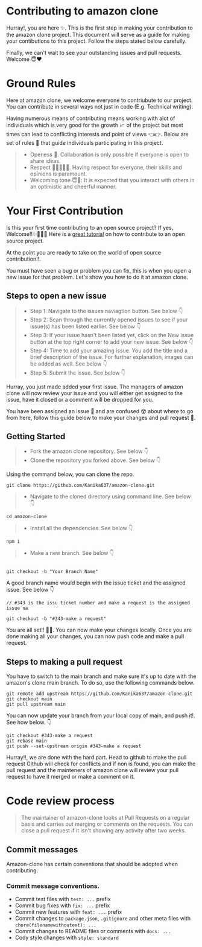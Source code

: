# Contributing to amazon clone

Hurray!, you are here ✨. This is the first step in making your contribution to the amazon clone project. This document will serve as a guide for making your contibutions to this project. Follow the steps stated below carefully.

Finally, we can't wait to see your outstanding issues and pull requests. Welcome 😇❤

# Ground Rules

Here at amazon clone, we welcome everyone to contriubute to our project. You can contribute in several ways not just in code (E.g. Technical writing).

Having numerous means of contributing means working with alot of individuals which is very good for the growth 📈 of the project but most times can lead to conflicting interests and point of views 👈👉. Below are set of rules 📖 that guide individuals participating in this project.

> - Openess 👐. Collaboration is only possible if everyone is open to share ideas.
> - Respect 👨🏾‍🤝‍👨🏽. Having respect for everyone, their skills and opinions is paramount.
> - Welcoming tone 😇💃: It is expected that you interact with others in an optimistic and cheerful manner.

# Your First Contribution

Is this your first time contributing to an open source project? If yes, Welcome!!✨🎉💃🏾 Here is a [great tutorial](https://app.egghead.io/playlists/how-to-contribute-to-an-open-source-project-on-github) on how to contribute to an open source project.

At the point you are ready to take on the world of open source contribution!!.

You must have seen a bug or problem you can fix, this is when you open a new issue for that problem. Let's show you how to do it at amazon clone.

## Steps to open a new issue

> - Step 1: Navigate to the issues naviagtion button. See below 👇
> - Step 2: Scan through the currently opened issues to see if your issue(s) has been listed earlier. See below 👇
> - Step 3: If your issue hasn't been listed yet, click on the New issue button at the top right corner to add your new issue. See below 👇
> - Step 4: Time to add your amazing issue. You add the title and a brief description of the issue. For further explanation, images can be added as well. See below 👇
> - Step 5: Submit the issue. See below 👇

Hurray, you just made added your first issue. The managers of amazon clone will now review your issue and you will either get assigned to the issue, have it closed or a comment will be dropped for you.

You have been assigned an issue 🥂 and are confused 😵 about where to go from here, follow this guide below to make your changes and pull request 🍾.

## Getting Started

> - Fork the amazon clone repository. See below 👇
> - Clone the repository you forked above. See below 👇

Using the command below, you can clone the repo.

```
git clone https://github.com/Kanika637/amazon-clone.git
```

> - Navigate to the cloned directory using command line. See below 👇

```
cd amazon-clone
```

> - Install all the dependencies. See below 👇

```
npm i
```

> - Make a new branch. See below 👇

```

git checkout -b "Your Branch Name"
```

A good branch name would begin with the issue ticket and the assigned issue. See below 👇

```
// #343 is the issu ticket number and make a request is the assigned issue na

git checkout -b "#343-make a request"
```

You are all set!! 🍾🎉. You can now make your changes locally. Once you are done making all your changes, you can now push code and make a pull request.

## Steps to making a pull request

You have to switch to the main branch and make sure it's up to date with the amazon's clone main branch. To do so, use the following commands below.

```
git remote add upstream https://github.com/Kanika637/amazon-clone.git
git checkout main
git pull upstream main
```

You can now update your branch from your local copy of main, and push it!. See how below. 👇

```
git checkout #343-make a request
git rebase main
git push --set-upstream origin #343-make a request
```

Hurray!!, we are done with the hard part. Head to github to make the pull request Github will check for conflicts and if non is found, you can make the pull request and the mainteners of amazon clone will review your pull request to have it merged or make a comment on it.

# Code review process

> The maintainer of amazon-clone looks at Pull Requests on a regular basis and carries out merging or comments on the requests. You can close a pull request if it isn't showing any activity after two weeks.

## Commit messages 

Amazon-clone has certain conventions that should be adopted when contributing.

### Commit message conventions.

- Commit test files with `test: ...` prefix
- Commit bug fixes with `fix: ...` prefix
- Commit new features with `feat: ...` prefix
- Commit changes to `package.json`, `.gitignore` and other meta files with `chore(filenamewithoutext): ...`
- Commit changes to README files or comments with `docs: ...`
- Cody style changes with `style: standard`
